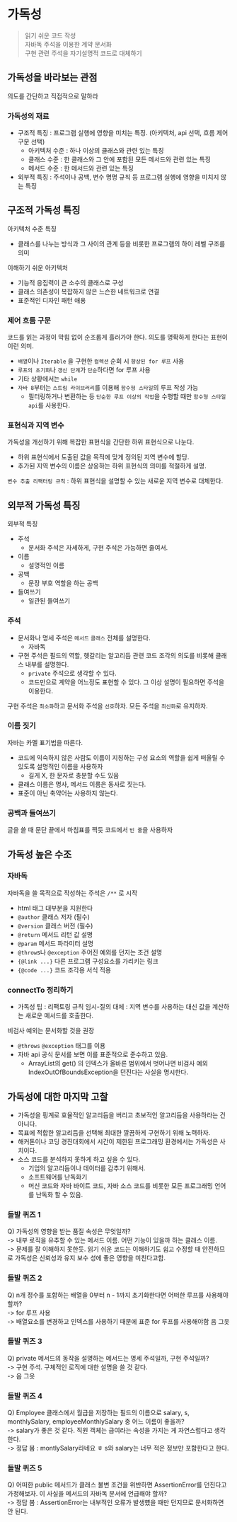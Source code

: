 # 가독성

> 읽기 쉬운 코드 작성 <br>
> 자바독 주석을 이용한 계약 문서화 <br>
> 구현 관련 주석을 자기설명적 코드로 대체하기

## 가독성을 바라보는 관점

의도를 간단하고 직접적으로 말하라 <br>

### 가독성의 재료

- 구조적 특징 : 프로그램 실행에 영향을 미치는 특징. (아키텍처, api 선택, 흐름 제어 구문 선택)
  - 아키텍처 수준 : 하나 이상의 클래스와 관련 있는 특징
  - 클래스 수준 : 한 클래스와 그 안에 포함된 모든 메서드와 관련 있는 특징
  - 메서드 수준 : 한 메서드와 관련 있는 특징
- 외부적 특징 : 주석이나 공백, 변수 명명 규칙 등 프로그램 실행에 영향을 미치지 않는 특징

## 구조적 가독성 특징

아키텍처 수준 특징
- 클래스를 나누는 방식과 그 사이의 관계 등을 비롯한 프로그램의 하이 레벨 구조를 의미

이해하기 쉬운 아키텍처
- 기능적 응집력이 큰 소수의 클래스로 구성
- 클래스 의존성이 복잡하지 않은 느슨한 네트워크로 연결
- 표준적인 디자인 패턴 애용

### 제어 흐름 구문

코드를 읽는 과정이 막힘 없이 순조롭게 흘러가야 한다. 의도를 명확하게 한다는 표현이 이런 의미. 

- `배열`이나 `Iterable` 을 구현한 `컬렉션` 순회 시 `향상된 for 루프` 사용
- `루프의 초기화`나 `갱신 단계`가 `단순`하다면 for 루프 사용
- 기타 상황에서는 `while`
- `자바 8`부터는 `스트림 라이브러리`를 이용해 `함수형 스타일`의 루프 작성 가능
  - 필터링하거나 변환하는 등 `단순한 루프 이상의 작업`을 수행할 때만 `함수형 스타일 api`를 사용한다.
  
### 표현식과 지역 변수

가독성을 개선하기 위해 복잡한 표현식을 간단한 하위 표현식으로 나눈다.
- 하위 표현식에서 도출된 값을 목적에 맞게 정의된 지역 변수에 할당.
- 추가된 지역 변수의 이름은 상응하는 하위 표현식의 의미를 적절하게 설명.

`변수 추출 리팩터링 규칙` : 하위 표현식을 설명할 수 있는 새로운 지역 변수로 대체한다.

## 외부적 가독성 특징

외부적 특징
- 주석
  - 문서화 주석은 자세하게, 구현 주석은 가능하면 줄여서.
- 이름
  - 설명적인 이름
- 공백
  - 문장 부호 역할을 하는 공백
- 들여쓰기
  - 일관된 들여쓰기

### 주석

- 문서화나 명세 주석은 `메서드` `클래스` 전체를 설명한다.
  - 자바독
- 구현 주석은 필드의 역할, 헷갈리는 알고리듬 관련 코드 조각의 의도를 비롯해 클래스 내부를 설명한다.
  - `private` 주석으로 생각할 수 있다.
  - 코드만으로 계약을 어느정도 표현할 수 있다. 그 이상 설명이 필요하면 주석을 이용한다.

구현 주석은 `최소화`하고 문서화 주석을 `선호`하자. 모든 주석을 `최신화`로 유지하자.

### 이름 짓기

자바는 카멜 표기법을 따른다.
- 코드에 익숙하지 않은 사람도 이름이 지칭하는 구성 요소의 역할을 쉽게 떠올릴 수 있도록 설명적인 이름을 사용하자
  - 길게 X, 한 문자로 충분할 수도 있음
- 클래스 이름은 명사, 메서드 이름은 동사로 짓는다.
- 표준이 아닌 축약어는 사용하지 않는다.

### 공백과 들여쓰기

글을 쓸 때 문단 끝에서 마침표를 찍듯 코드에서 `빈 줄`을 사용하자

## 가독성 높은 수조

### 자바독

자바독을 쓸 목적으로 작성하는 주석은 `/**` 로 시작
- html 태그 대부분을 지원한다
- `@author` 클래스 저자 (필수)
- `@version` 클래스 버전 (필수)
- `@return` 메서드 리턴 값 설명
- `@param` 메서드 파라미터 설명
- `@throw`s나 `@exception` 주어진 예외를 던지는 조건 설명
- `{@link ...}` 다른 프로그램 구성요소를 가리키는 링크
- `{@code ...}` 코드 조각용 서식 적용

### connectTo 정리하기

- 가독성 팁 : 리팩토링 규칙 임시-질의 대체 : 지역 변수를 사용하는 대신 값을 계산하는 새로운 메서드를 호출한다.

비검사 예외는 문서화할 것을 권장
- `@throws` `@exception` 태그를 이용
- 자바 api 공식 문서를 보면 이를 표준적으로 준수하고 있음.
  - ArrayList의 get() 의 인덱스가 올바른 범위에서 벗어나면 비검사 예외 IndexOutOfBoundsException을 던진다는 사실을 명시한다.

## 가독성에 대한 마지막 고찰

- 가독성을 핑계로 효율적인 알고리듬을 버리고 초보적인 알고리듬을 사용하라는 건 아니다.
- 목표에 적합한 알고리듬을 선택해 최대한 깔끔하게 구현하기 위해 노력하자.
- 해커톤이나 코딩 경진대회에서 시간이 제한된 프로그래밍 환경에서는 가독성은 사치이다.
- 소스 코드를 분석하지 못하게 하고 싶을 수 있다.
  - 기업의 알고리듬이나 데이터를 감추기 위해서.
  - 소프트웨어를 난독화기
  - 머신 코드와 자바 바이트 코드, 자바 소스 코드를 비롯한 모든 프로그래밍 언어를 난독화 할 수 있음.
  



### 돌발 퀴즈 1

Q) 가독성의 영향을 받는 품질 속성은 무엇일까? <br>
-> 내부 로직을 유추할 수 있는 메서드 이름. 어떤 기능이 있을까 하는 클래스 이름. <br>
-> 문제를 잘 이해하지 못한듯. 읽기 쉬운 코드는 이해하기도 쉽고 수정할 때 안전하므로 가독성은 신뢰성과 유지 보수 성에 좋은 영향을 미친다고함.

### 돌발 퀴즈 2

Q) n개 정수를 포함하는 배열을 0부터 n - 1까지 초기화한다면 어떠한 루프를 사용해야할까? <br>
-> for 루프 사용 <br>
-> 배열요소를 변경하고 인덱스를 사용하기 때문에 표준 for 루프를 사용해야함 음 그읏

### 돌발 퀴즈 3

Q) private 메서드의 동작을 설명하는 메서드는 명세 주석일까, 구현 주석일까? <br>
-> 구현 주석. 구체적인 로직에 대한 설명을 쓸 것 같다. <br>
-> 음 그읏

### 돌발 퀴즈 4

Q) Employee 클래스에서 월급을 저장하는 필드의 이름으로 salary, s, monthlySalary, employeeMonthlySalary 중 어느 이름이 좋을까? <br>
-> salary가 좋은 것 같다. 직원 객체는 급여라는 속성을 가지는 게 자연스럽다고 생각한다. <br>
-> 정답 봄 : montlySalary라네요 ㅎ s와 salary는 너무 적은 정보만 포함한다고 한다.

### 돌발 퀴즈 5

Q) 어떠한 public 메서드가 클래스 불변 조건을 위반하면 AssertionError를 던진다고 가정해보자. 이 사실을 메서드의 자바독 문서에 언급해야 할까? <br>
-> 정답 봄 : AssertionError는 내부적인 오류가 발생헀을 때만 던지므로 문서화하면 안 된다.